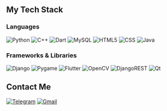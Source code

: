 ## My Tech Stack

### Languages
![Python](https://img.shields.io/badge/python-3670A0?style=for-the-badge&logo=python&logoColor=ffdd54)
![C++](https://img.shields.io/badge/c++-%2300599C.svg?style=for-the-badge&logo=c%2B%2B&logoColor=white)
![Dart](https://img.shields.io/badge/dart-%230175C2.svg?style=for-the-badge&logo=dart&logoColor=white)
![MySQL](https://img.shields.io/badge/mysql-4479A1.svg?style=for-the-badge&logo=mysql&logoColor=white)
![HTML5](https://img.shields.io/badge/html5-%23E34F26.svg?style=for-the-badge&logo=html5&logoColor=white)
![CSS](https://img.shields.io/badge/CSS-639?style=for-the-badge&logo=css&logoColor=fff)
![Java](https://img.shields.io/badge/Java-%23ED8B00.svg?style=for-the-badge&logo=openjdk&logoColor=white)

### Frameworks & Libraries
![Django](https://img.shields.io/badge/Django-092E20?style=for-the-badge&logo=django&logoColor=green)
![Pygame](https://custom-icon-badges.demolab.com/badge/pygame-013243.svg?style=for-the-badge&logo=pygame)
![Flutter](https://img.shields.io/badge/Flutter-%2302569B.svg?style=for-the-badge&logo=Flutter&logoColor=white)
![OpenCV](https://img.shields.io/badge/OpenCV-27338e?style=for-the-badge&logo=OpenCV&logoColor=white)
![DjangoREST](https://img.shields.io/badge/DJANGO-REST-ff1709?style=for-the-badge&logo=django&logoColor=white&color=ff1709&labelColor=gray)
![Qt](https://img.shields.io/badge/Qt-%23217346.svg?style=for-the-badge&logo=Qt&logoColor=white)

## Contact Me

[![Telegram](https://img.shields.io/badge/Telegram-2CA5E0?style=for-the-badge&logo=telegram&logoColor=white)](https://t.me/illmilo)
[![Gmail](https://img.shields.io/badge/Gmail-D14836?style=for-the-badge&logo=gmail&logoColor=white)](mailto:illfqm@gmail.com)

